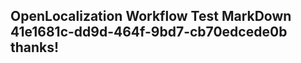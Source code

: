 <properties
ms.topic="hero-topic"
ms.test1="hero-topic"
ms.test2="test"/>

## OpenLocalization Workflow Test MarkDown 41e1681c-dd9d-464f-9bd7-cb70edcede0b thanks!
